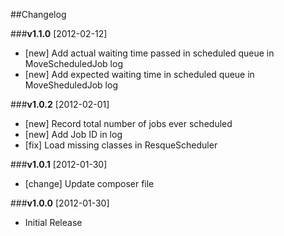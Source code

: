 ##Changelog

###**v1.1.0** [2012-02-12] 

* [new] Add actual waiting time passed in scheduled queue in MoveScheduledJob log
* [new] Add expected waiting time in scheduled queue in MoveSheduledJob log


###**v1.0.2** [2012-02-01] 

* [new] Record total number of jobs ever scheduled
* [new] Add Job ID in log
* [fix] Load missing classes in ResqueScheduler 

###**v1.0.1** [2012-01-30] 

* [change] Update composer file

###**v1.0.0** [2012-01-30] 

* Initial Release
